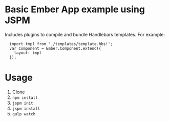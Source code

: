 Basic Ember App example using JSPM
==========

Includes plugins to compile and bundle Handlebars templates. For example:

```
  import tmpl from './templates/template.hbs!';
  var Component = Ember.Component.extend({
    layout: tmpl
  });
```

Usage
=====

1. Clone
2. `npm install`
3. `jspm init`
4. `jspm install`
6. `gulp watch`
